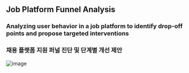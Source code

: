 ## Job Platform Funnel Analysis
### Analyzing user behavior in a job platform to identify drop-off points and propose targeted interventions
### 채용 플랫폼 지원 퍼널 진단 및 단계별 개선 제안
![image](https://github.com/user-attachments/assets/bd320d08-e138-4f26-9968-4f5561aed662)

